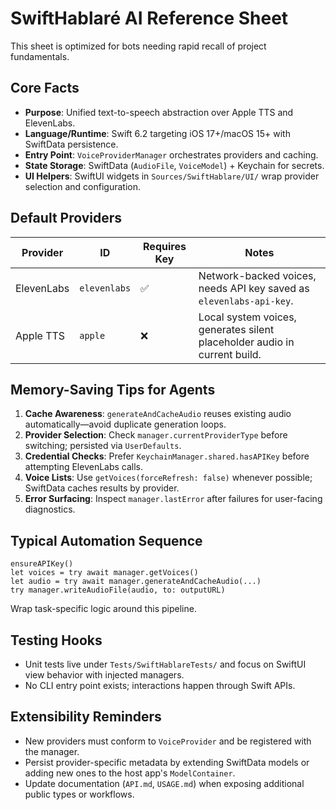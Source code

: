 # SwiftHablaré AI Reference Sheet

This sheet is optimized for bots needing rapid recall of project fundamentals.

## Core Facts

- **Purpose**: Unified text-to-speech abstraction over Apple TTS and ElevenLabs.
- **Language/Runtime**: Swift 6.2 targeting iOS 17+/macOS 15+ with SwiftData persistence.
- **Entry Point**: `VoiceProviderManager` orchestrates providers and caching.
- **State Storage**: SwiftData (`AudioFile`, `VoiceModel`) + Keychain for secrets.
- **UI Helpers**: SwiftUI widgets in `Sources/SwiftHablare/UI/` wrap provider selection and configuration.

## Default Providers

| Provider | ID | Requires Key | Notes |
| --- | --- | --- | --- |
| ElevenLabs | `elevenlabs` | ✅ | Network-backed voices, needs API key saved as `elevenlabs-api-key`. |
| Apple TTS | `apple` | ❌ | Local system voices, generates silent placeholder audio in current build. |

## Memory-Saving Tips for Agents

1. **Cache Awareness**: `generateAndCacheAudio` reuses existing audio automatically—avoid duplicate generation loops.
2. **Provider Selection**: Check `manager.currentProviderType` before switching; persisted via `UserDefaults`.
3. **Credential Checks**: Prefer `KeychainManager.shared.hasAPIKey` before attempting ElevenLabs calls.
4. **Voice Lists**: Use `getVoices(forceRefresh: false)` whenever possible; SwiftData caches results by provider.
5. **Error Surfacing**: Inspect `manager.lastError` after failures for user-facing diagnostics.

## Typical Automation Sequence

```
ensureAPIKey()
let voices = try await manager.getVoices()
let audio = try await manager.generateAndCacheAudio(...)
try manager.writeAudioFile(audio, to: outputURL)
```

Wrap task-specific logic around this pipeline.

## Testing Hooks

- Unit tests live under `Tests/SwiftHablareTests/` and focus on SwiftUI view behavior with injected managers.
- No CLI entry point exists; interactions happen through Swift APIs.

## Extensibility Reminders

- New providers must conform to `VoiceProvider` and be registered with the manager.
- Persist provider-specific metadata by extending SwiftData models or adding new ones to the host app's `ModelContainer`.
- Update documentation (`API.md`, `USAGE.md`) when exposing additional public types or workflows.
